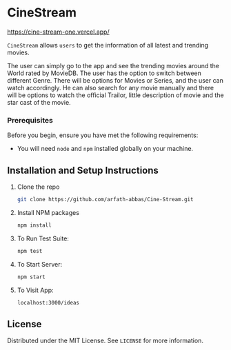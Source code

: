 # CineStream

https://cine-stream-one.vercel.app/


`CineStream` allows `users` to get the information of all latest and trending movies.

The user can simply go to the app and see the trending movies around the World rated by MovieDB. The user has the option to switch between different Genre. 
There will be options for Movies or Series, and the user can watch accordingly. He can also search for any movie manually and there will be options to watch the official 
Trailor, little description of movie and the star cast  of the movie.


### Prerequisites

Before you begin, ensure you have met the following requirements:

* You will need `node` and `npm` installed globally on your machine.  

## Installation and Setup Instructions

1. Clone the repo
   ```sh
   git clone https://github.com/arfath-abbas/Cine-Stream.git
   ```
2. Install NPM packages
   ```sh
   npm install
   ```
3. To Run Test Suite:  
   ```sh
   npm test
   ``` 

4. To Start Server:
   ```sh
   npm start
   ```  

5. To Visit App:
   ```sh
   localhost:3000/ideas
   ```  

## License

Distributed under the MIT License. See `LICENSE` for more information.


<!-- MARKDOWN LINKS & IMAGES -->
[license-shield]: https://img.shields.io/github/license/othneildrew/Best-README-Template.svg?style=for-the-badge
[license-url]: https://github.com/arfath-abbas/Cine-Stream.git/blob/main/LICENSE.txt
[linkedin-shield]: https://img.shields.io/badge/-LinkedIn-black.svg?style=for-the-badge&logo=linkedin&colorB=555
[linkedin-url]: https://www.linkedin.com/in/arfath-abbas-2a14851b0/
